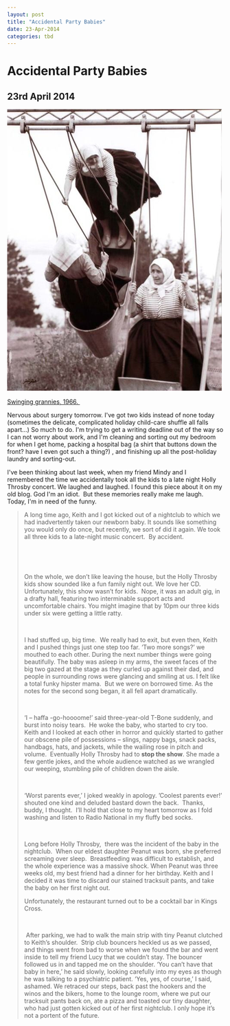 ```yaml
---
layout: post
title: "Accidental Party Babies"
date: 23-Apr-2014
categories: tbd
---
```


# Accidental Party Babies

## 23rd April 2014

<img class="photo-horiz" src="/images/2014/04/eff160cc1abcaede4af1832674729b80.jpg" />

<a href="http://realityayslum.tumblr.com/post/9359720450/jiru-jiri-swinging-grannies-1966">Swinging grannies,   1966. </a>

Nervous about surgery tomorrow. I've got two kids instead of none today (sometimes the delicate,   complicated holiday child-care shuffle all falls apart...) So much to do. I'm trying to get a writing deadline out of the way so I can not worry about work,   and I'm cleaning and sorting out my bedroom for when I get home, packing a hospital bag (a shirt that buttons down the front? have I even got such a thing?) , and finishing up all the post-holiday laundry and sorting-out.

I've been thinking about last week, when my friend Mindy and I remembered the time we accidentally took all the kids to a late night Holly Throsby concert. We laughed and laughed. I found this piece about it on my old blog. God I'm an idiot.  But these memories really make me laugh. Today, I'm in need of the funny.

<blockquote>

A long time ago, Keith and I got kicked out of a nightclub to which we had inadvertently taken our newborn baby. It sounds like something you would only do once, but recently, we sort of did it again. We took all three kids to a late-night music concert.  By accident.

<code> </code>



<br />

On the whole, we don’t like leaving the house, but the Holly Throsby kids show sounded like a fun family night out. We love her CD. Unfortunately, this show wasn’t for kids.  Nope, it was an adult gig, in a drafty hall, featuring two interminable support acts and uncomfortable chairs. You might imagine that by 10pm our three kids under six were getting a little ratty.



<br />

I had stuffed up, big time.  We really had to exit, but even then, Keith and I pushed things just one step too far. ‘Two more songs?’ we mouthed to each other. During the next number things were going beautifully. The baby was asleep in my arms, the sweet faces of the big two gazed at the stage as they curled up against their dad, and people in surrounding rows were glancing and smiling at us. I felt like a total funky hipster mama.  But we were on borrowed time. As the notes for the second song began, it all fell apart dramatically.



<br />

‘I – haffa -go-hoooome!’ said three-year-old T-Bone suddenly, and burst into noisy tears.  He woke the baby, who started to cry too. Keith and I looked at each other in horror and quickly started to gather our obscene pile of possessions – slings, nappy bags, snack packs, handbags, hats, and jackets, while the wailing rose in pitch and volume.  Eventually Holly Throsby had to **stop the show**. She made a few gentle jokes, and the whole audience watched as we wrangled our weeping, stumbling pile of children down the aisle.



<br />

‘Worst parents ever,’ I joked weakly in apology. ’Coolest parents ever!’ shouted one kind and deluded bastard down the back.  Thanks, buddy, I thought.  I’ll hold that close to my heart tomorrow as I fold washing and listen to Radio National in my fluffy bed socks.



<br />

Long before Holly Throsby,  there was the incident of the baby in the nightclub.  When our eldest daughter Peanut was born, she preferred screaming over sleep.  Breastfeeding was difficult to establish, and the whole experience was a massive shock. When Peanut was three weeks old, my best friend had a dinner for her birthday. Keith and I decided it was time to discard our stained tracksuit pants, and take the baby on her first night out.

Unfortunately, the restaurant turned out to be a cocktail bar in Kings Cross.



<br />

 After parking, we had to walk the main strip with tiny Peanut clutched to Keith’s shoulder.  Strip club bouncers heckled us as we passed, and things went from bad to worse when we found the bar and went inside to tell my friend Lucy that we couldn’t stay. The bouncer followed us in and tapped me on the shoulder. ‘You can’t have that baby in here,’ he said slowly, looking carefully into my eyes as though he was talking to a psychiatric patient. ‘Yes, yes, of course,’ I said, ashamed. We retraced our steps, back past the hookers and the winos and the bikers, home to the lounge room, where we put our tracksuit pants back on, ate a pizza and toasted our tiny daughter, who had just gotten kicked out of her first nightclub. I only hope it’s not a portent of the future.</blockquote>




